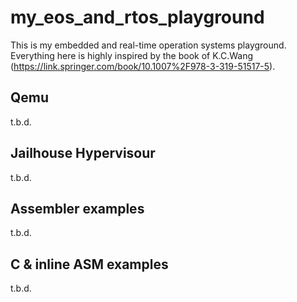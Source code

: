 my_eos_and_rtos_playground
============================

This is my embedded and real-time operation systems playground. Everything here is highly inspired by the book of K.C.Wang (https://link.springer.com/book/10.1007%2F978-3-319-51517-5).


Qemu
----

t.b.d.


Jailhouse Hypervisour
---------------------

t.b.d.


Assembler examples
------------------

t.b.d.


C & inline ASM examples
-----------------------

t.b.d.
